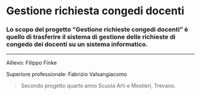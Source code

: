 # Gestione richiesta congedi docenti

### Lo scopo del progetto “Gestione richieste congedi docenti” è quello di trasferire il sistema di gestione delle richieste di congedo dei docenti su un sistema informatico.

---

Allievo: Filippo Finke

Superiore professionale: Fabrizio Valsangiacomo

> Secondo progetto quarto anno Scuola Arti e Mestieri, Trevano.
